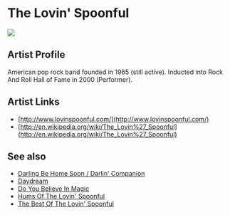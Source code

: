 # The Lovin' Spoonful

![](../../asssets/artists/The_Lovin_Spoonful.png)

## Artist Profile

American pop rock band founded in 1965 (still active). Inducted into Rock And Roll Hall of Fame in 2000 (Performer).

## Artist Links

- [http://www.lovinspoonful.com/](http://www.lovinspoonful.com/)
- [http://en.wikipedia.org/wiki/The_Lovin%27_Spoonful](http://en.wikipedia.org/wiki/The_Lovin%27_Spoonful)


## See also

- [Darling Be Home Soon / Darlin' Companion](The_Lovin_Spoonful-Darling_Be_Home_Soon_-_Darlin_Companion.md)
- [Daydream](The_Lovin_Spoonful-Daydream.md)
- [Do You Believe In Magic](The_Lovin_Spoonful-Do_You_Believe_In_Magic.md)
- [Hums Of The Lovin' Spoonful](The_Lovin_Spoonful-Hums_Of_The_Lovin_Spoonful.md)
- [The Best Of The Lovin' Spoonful](The_Lovin_Spoonful-The_Best_Of_The_Lovin_Spoonful.md)
